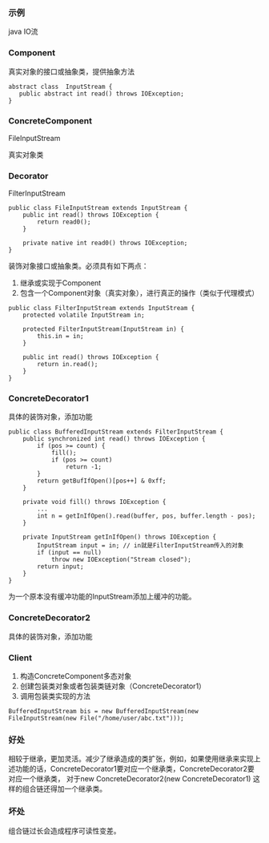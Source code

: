 ### 示例
java IO流

### Component
真实对象的接口或抽象类，提供抽象方法
```
abstract class  InputStream {
   public abstract int read() throws IOException;
}
```


### ConcreteComponent
FileInputStream

真实对象类

### Decorator
FilterInputStream
```
public class FileInputStream extends InputStream {
    public int read() throws IOException {
        return read0();
    }

    private native int read0() throws IOException;
}
```

装饰对象接口或抽象类。必须具有如下两点：

1. 继承或实现于Component
2. 包含一个Component对象（真实对象），进行真正的操作（类似于代理模式）

```
public class FilterInputStream extends InputStream {
    protected volatile InputStream in;
    
    protected FilterInputStream(InputStream in) {
        this.in = in;
    }
    
    public int read() throws IOException {
        return in.read();
    }
}
```

### ConcreteDecorator1

具体的装饰对象，添加功能
```
public class BufferedInputStream extends FilterInputStream {
    public synchronized int read() throws IOException {
        if (pos >= count) {
            fill();
            if (pos >= count)
                return -1;
        }
        return getBufIfOpen()[pos++] & 0xff;
    }
    
    private void fill() throws IOException {
        ...
        int n = getInIfOpen().read(buffer, pos, buffer.length - pos);
    }
    
    private InputStream getInIfOpen() throws IOException {
        InputStream input = in; // in就是FilterInputStream传入的对象
        if (input == null)
            throw new IOException("Stream closed");
        return input;
    }
}
```
为一个原本没有缓冲功能的InputStream添加上缓冲的功能。

### ConcreteDecorator2
具体的装饰对象，添加功能

### Client

1. 构造ConcreteComponent多态对象
2. 创建包装类对象或者包装类链对象（ConcreteDecorator1）
3. 调用包装类实现的方法
```
BufferedInputStream bis = new BufferedInputStream(new FileInputStream(new File("/home/user/abc.txt")));
```

### 好处

相较于继承，更加灵活。减少了继承造成的类扩张，例如，如果使用继承来实现上述功能的话，ConcreteDecorator1要对应一个继承类，ConcreteDecorator2要对应一个继承类，
对于new ConcreteDecorator2(new ConcreteDecorator1) 这样的组合链还得加一个继承类。

### 坏处
组合链过长会造成程序可读性变差。